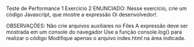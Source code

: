 Teste de Performance 1
Exercício 2
ENUNCIADO:
Nesse exercício, crie um código Javascript, que mostre a expressão Oi desenvolvedor!.

OBSERVAÇÕES:
Não crie arquivos auxiliares no Files
A expressão deve ser mostrada em um console do navegador
Use a função console.log() para realizar o código
Modifique apenas o arquivo index.html na área indicada.